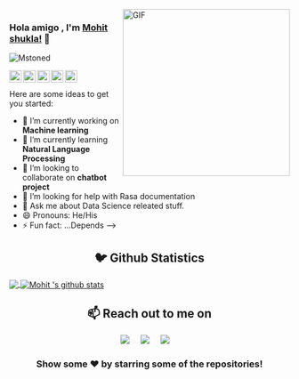 <img align="right" alt="GIF"  width="300px" src="https://media.giphy.com/media/p4NLw3I4U0idi/giphy.gif" />

### Hola amigo , I'm [Mohit shukla!](https://mohitshukla.live) 👋

<p align="left"> <img src="https://komarev.com/ghpvc/?username=Mstoned&label=Views&color=blue&style=plastic" alt="Mstoned" /> </p>

<a href="https://twitter.com/mstoned09">
  <img align="left" alt="Mohit's Twitter" width="22px" src="https://cdn.jsdelivr.net/npm/simple-icons@v3/icons/twitter.svg" />
</a>
<a href="https://www.linkedin.com/in/mohit-shukla-597170141">
  <img align="left" alt="Mohit's Linkdein" width="22px" src="https://cdn.jsdelivr.net/npm/simple-icons@v3/icons/linkedin.svg" />
</a>
<a href="https://github.com/Mstoned">
  <img align="left" alt="Mohit's Github" width="22px" src="https://cdn.jsdelivr.net/npm/simple-icons@v3/icons/github.svg" />
</a>
<a href="https://t.me/9643455396">
  <img align="left" alt="Mohit's Telegram" width="22px" src="https://cdn.jsdelivr.net/npm/simple-icons@v3/icons/telegram.svg" />
</a>
<a href="https://www.facebook.com/mohit.shukla.165685">
  <img align="left" alt="Mohit's Facebook" width="22px" src="https://cdn.jsdelivr.net/npm/simple-icons@v3/icons/facebook.svg" />
</a>

<br/>
<br/>
Here are some ideas to get you started:

- 🔭 I’m currently working on **Machine learning**
- 🌱 I’m currently learning **Natural Language Processing**
- 👯 I’m looking to collaborate on **chatbot project**
- 🤔 I’m looking for help with Rasa documentation
- 💬 Ask me about Data Science releated stuff.
- 😄 Pronouns: He/His
- ⚡ Fun fact: ...Depends 
-->

<h2 align="center">🐦 Github Statistics </h2>
<a href="https://github.com/Mstoned">
  <img align="center" src="https://github-readme-stats.vercel.app/api/top-langs/?username=Mstoned&theme=light&hide_langs_below=1" />
</a>
<a href="https://github.com/Mstoned">
 <img align="center" src="https://github-readme-stats.vercel.app/api?username=Mstoned&show_icons=true&theme=dark&line_height=27" alt="Mohit 's github stats"/>
</a>

<h2 align="center">📫 Reach out to me on</h2>
<p align="center">
  <a target="_blank"href="https://www.linkedin.com/in/mohit-shukla-597170141/"><img src="https://img.shields.io/badge/linkedin-%230077B5.svg?&style=for-the-badge&logo=linkedin&logoColor=white" /></a>&nbsp;&nbsp;&nbsp;&nbsp;
  <a target="_blank"href="https://twitter.com/mstoned09"><img src="https://img.shields.io/badge/twitter-%231DA1F2.svg?&style=for-the-badge&logo=twitter&logoColor=white" /></a>&nbsp;&nbsp;&nbsp;&nbsp;
  <a href="mailto:iammohitshukla9@gmail.com?subject=Hello%20Harsh,%20From%20Github"><img src="https://img.shields.io/badge/gmail-%23D14836.svg?&style=for-the-badge&logo=gmail&logoColor=white" /></a>&nbsp;&nbsp;&nbsp;&nbsp;
</p>



<div align="center">

### Show some ❤️ by starring some of the repositories!

</div>











